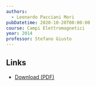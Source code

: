 ```yaml
---
authors:
  - Leonardo Pacciani Mori
pubDatetime: 2020-10-20T00:00:00
course: Campi Elettromagnetici
year: 2014
professor: Stefano Giusto
---
```


## Links

- [Download (PDF)](/pdf/CampiEM_2014.pdf)
